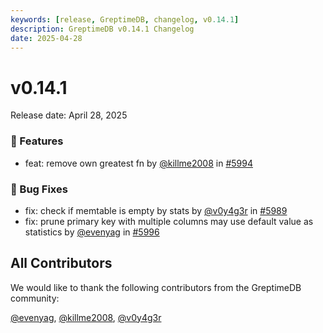 ```yaml
---
keywords: [release, GreptimeDB, changelog, v0.14.1]
description: GreptimeDB v0.14.1 Changelog
date: 2025-04-28
---
```


# v0.14.1

Release date: April 28, 2025

### 🚀 Features

* feat: remove own greatest fn by [@killme2008](https://github.com/killme2008) in [#5994](https://github.com/GreptimeTeam/greptimedb/pull/5994)

### 🐛 Bug Fixes

* fix: check if memtable is empty by stats by [@v0y4g3r](https://github.com/v0y4g3r) in [#5989](https://github.com/GreptimeTeam/greptimedb/pull/5989)
* fix: prune primary key with multiple columns may use default value as statistics by [@evenyag](https://github.com/evenyag) in [#5996](https://github.com/GreptimeTeam/greptimedb/pull/5996)

## All Contributors

We would like to thank the following contributors from the GreptimeDB community:

[@evenyag](https://github.com/evenyag), [@killme2008](https://github.com/killme2008), [@v0y4g3r](https://github.com/v0y4g3r)
